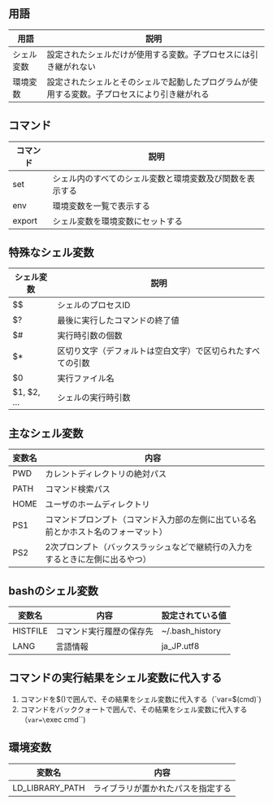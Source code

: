 
## 用語

|用語|説明|
|-|-|
|シェル変数|設定されたシェルだけが使用する変数。子プロセスには引き継がれない|
|環境変数|設定されたシェルとそのシェルで起動したプログラムが使用する変数。子プロセスにより引き継がれる|

## コマンド
|コマンド|説明|
|-|-|
|set|シェル内のすべてのシェル変数と環境変数及び関数を表示する|
|env|環境変数を一覧で表示する|
|export|シェル変数を環境変数にセットする|

## 特殊なシェル変数

|シェル変数|説明|
|-|-|
|$$|シェルのプロセスID|
|$?|最後に実行したコマンドの終了値|
|$#|実行時引数の個数|
|$*|区切り文字（デフォルトは空白文字）で区切られたすべての引数|
|$0|実行ファイル名|
|$1, $2, …|シェルの実行時引数|

## 主なシェル変数
|変数名|内容|
|-|-|
|PWD|カレントディレクトリの絶対パス|
|PATH|コマンド検索パス|
|HOME|ユーザのホームディレクトリ|
|PS1|コマンドプロンプト（コマンド入力部の左側に出ている名前とかホスト名のフォーマット）|
|PS2|2次プロンプト（バックスラッシュなどで継続行の入力をするときに左側に出るやつ）|

## bashのシェル変数

|変数名|内容|設定されている値|
|-|-|-|
|HISTFILE|コマンド実行履歴の保存先|~/.bash_history|
|LANG|言語情報|ja_JP.utf8|

## コマンドの実行結果をシェル変数に代入する

1. コマンドを$()で囲んで、その結果をシェル変数に代入する（`var=$(cmd)`)
1. コマンドをバッククォートで囲んで、その結果をシェル変数に代入する（`var=\`exec cmd\``)

## 環境変数

|変数名|内容|
|-|-|
|LD_LIBRARY_PATH|ライブラリが置かれたパスを指定する|
